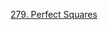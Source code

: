 [279. Perfect Squares](https://leetcode.com/problems/perfect-squares/description/?envType=daily-question&envId=2024-02-08)